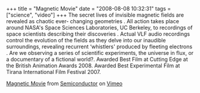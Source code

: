+++
title = "Magnetic Movie"
date = "2008-08-08 10:32:31"
tags = ["science", "video"]
+++
The secret lives of invisible magnetic fields are revealed as chaotic ever-
changing geometries . All action takes place around NASA's Space Sciences
Laboratories, UC Berkeley, to recordings of space scientists describing their
discoveries . Actual VLF audio recordings control the evolution of the fields
as they delve into our inaudible surroundings, revealing recurrent ‘whistlers'
produced by fleeting electrons . Are we observing a series of scientific
experiments, the universe in flux, or a documentary of a fictional world?.
Awarded Best Film at Cutting Edge at the British Animation Awards 2008.
Awarded Best Experimental Film at Tirana International Film Festival 2007.

[Magnetic Movie](http://www.vimeo.com/1166968?pg=embed&sec=1166968) from
[Semiconductor](http://www.vimeo.com/semiconductor?pg=embed&sec=1166968) on
[Vimeo](http://vimeo.com?pg=embed&sec=1166968)

